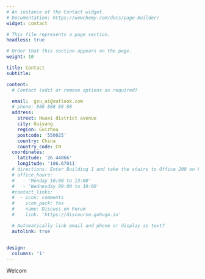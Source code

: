 ```yaml
---
# An instance of the Contact widget.
# Documentation: https://wowchemy.com/docs/page-builder/
widget: contact

# This file represents a page section.
headless: true

# Order that this section appears on the page.
weight: 10

title: Contact
subtitle:

content:
  # Contact (edit or remove options as required)

  email:  gzu_ai@outlook.com
  # phone: 888 888 88 88
  address:
    street: Huaxi district avenue
    city: Guiyang
    region: Guizhou
    postcode: '550025'
    country: China
    country_code: CN
  coordinates:
    latitude: '26.44866'
    longitude: '106.67011'
  # directions: Enter Building 1 and take the stairs to Office 200 on Floor 2
  # office_hours:
  #   - 'Monday 10:00 to 13:00'
  #   - 'Wednesday 09:00 to 10:00'
  #contact_links:
  #  - icon: comments
  #    icon_pack: fas
  #    name: Discuss on Forum
  #    link: 'https://discourse.gohugo.io'

  # Automatically link email and phone or display as text?
  autolink: true


design:
  columns: '1'
---
```


Welcom
